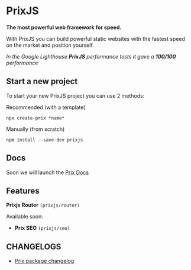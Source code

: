# PrixJS

**The most powerful web framework for speed.**



With PrixJS you can build powerful static websites with the fastest speed on the market and position yourself.



_In the Google Lighthouse **PrixJS** performance tests it gave a **100/100** performance_



## Start a new project

To start your new PrixJS project you can use 2 methods:<br />

Recommended (with a template)

```
npx create-prix *name*
```

Manually (from scratch)
```
npm install --save-dev prixjs
```

## Docs

Soon we will launch the [Prix Docs](https://prix.dev)

## Features

__Prixjs Router__ `(prixjs/router)`<br />


Available soon:

- __Prix SEO__ `(prixjs/seo)`

## CHANGELOGS
- [Prix package changelog](https://github.com/likeprix/prixjs/blob/master/packages/prixjs/CHANGELOG.md)
